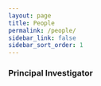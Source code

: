 ```yaml
---
layout: page
title: People
permalink: /people/
sidebar_link: false
sidebar_sort_order: 1
---
```


### Principal Investigator
